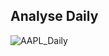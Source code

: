 ## Analyse Daily 

![AAPL_Daily](https://user-images.githubusercontent.com/84625531/122771734-fb73b380-d2a6-11eb-9574-cabf25c65c84.png)
